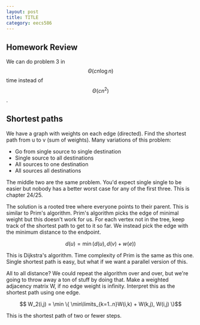 ```yaml
---
layout: post
title: TITLE
category: eecs586
---
```

## Homework Review
We can do problem 3 in $$\Theta(cn \log n)$$ time instead of $$\Theta(cn^2)$$. 

## Shortest paths
We have a graph with weights on each edge (directed). Find the shortest path from u to v (sum of weights). Many variations of this problem:

* Go from single source to single destination
* Single source to all destinations
* All sources to one destination
* All sources all destinations

The middle two are the same problem. You'd expect single single to be easier but nobody has a better worst case for any of the first three. This is chapter 24/25.

The solution is a rooted tree where everyone points to their parent. This is similar to Prim's algorithm. Prim's algorithm picks the edge of minimal weight but this doesn't work for us. For each vertex not in the tree, keep track of the shortest path to get to it so far. We instead pick the edge with the minimum distance to the endpoint. 

$$ d(u) = \min(d(u), d(v)+w(e)) $$

This is Dijkstra's algorithm. Time complexity of Prim is the same as this one. Single shortest path is easy, but what if we want a parallel version of this.

All to all distance? We could repeat the algorithm over and over, but we're going to throw away a ton of stuff by doing that. Make a weighted adjacency matrix W, if no edge weight is infinity. Interpret this as the shortest path using one edge. 

$$ W_2(i,j) = \min \{ \min\limits_{k=1..n}W(i,k) + W(k,j), W(i,j) \}$$ 

This is the shortest path of two or fewer steps. 
